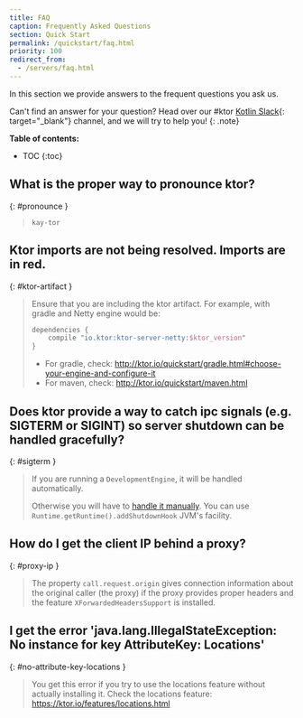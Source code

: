 ```yaml
---
title: FAQ
caption: Frequently Asked Questions 
section: Quick Start
permalink: /quickstart/faq.html
priority: 100
redirect_from:
  - /servers/faq.html
---
```


In this section we provide answers to the frequent questions you ask us.

Can't find an answer for your question? Head over our #ktor [Kotlin Slack](http://slack.kotlinlang.org/){: target="_blank"} channel,
and we will try to help you!
{: .note}

**Table of contents:**

* TOC
{:toc}

## What is the proper way to pronounce ktor?
{: #pronounce }

> `kay-tor`

## Ktor imports are not being resolved. Imports are in red.
{: #ktor-artifact }

> Ensure that you are including the ktor artifact. For example, with gradle and Netty engine would be:
> ```kotlin
> dependencies {
>     compile "io.ktor:ktor-server-netty:$ktor_version"
> }
> ```
> * For gradle, check: <http://ktor.io/quickstart/gradle.html#choose-your-engine-and-configure-it>
> * For maven, check: <http://ktor.io/quickstart/maven.html>

## Does ktor provide a way to catch ipc signals (e.g. SIGTERM or SIGINT) so server shutdown can be handled gracefully?
{: #sigterm }

> If you are running a `DevelopmentEngine`, it will be handled automatically.
>
> Otherwise you will have to [handle it manually](https://github.com/ktorio/ktor/blob/80f8c7bf352ac8075b8922b7f1aa94d7dc2ffdce/ktor-server/ktor-server-cio/src/io/ktor/server/cio/DevelopmentEngine.kt#L12).
> You can use `Runtime.getRuntime().addShutdownHook` JVM's facility.

## How do I get the client IP behind a proxy?
{: #proxy-ip }

> The property `call.request.origin` gives connection information about the original caller (the proxy)
> if the proxy provides proper headers and the feature `XForwardedHeadersSupport` is installed.

## I get the error 'java.lang.IllegalStateException: No instance for key AttributeKey: Locations'
{: #no-attribute-key-locations }

> You get this error if you try to use the locations feature without actually installing it. Check the locations feature:
> <https://ktor.io/features/locations.html>